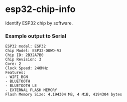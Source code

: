 # esp32-chip-info
Identify ESP32 chip by software.

### Example output to Serial
```
ESP32 model: ESP32
Chip Model: ESP32-D0WD-V3
Chip ID: 2B32A7B0
Chip Revision: 3
Core: 2
Clock Speed: 240MHz
Features:
- WIFI BGN
- BLUETOOTH
- BLUETOOTH LE
- EXTERNAL FLASH MEMORY
Flash Memory Size: 4.194304 MB, 4 MiB, 4194304 bytes
```